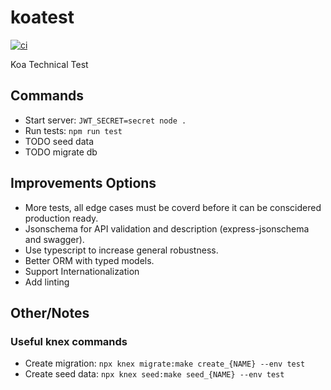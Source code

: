# koatest

[![ci](https://github.com/f483/koatest/actions/workflows/node.js.yml/badge.svg)](https://github.com/f483/koatest/actions/workflows/node.js.yml)

Koa Technical Test

## Commands

 * Start server: `JWT_SECRET=secret node .`
 * Run tests: `npm run test`
 * TODO seed data
 * TODO migrate db

## Improvements Options

 * More tests, all edge cases must be coverd before it can be conscidered production ready.
 * Jsonschema for API validation and description (express-jsonschema and swagger).
 * Use typescript to increase general robustness.
 * Better ORM with typed models.
 * Support Internationalization
 * Add linting

## Other/Notes

### Useful knex commands

 * Create migration: `npx knex migrate:make create_{NAME} --env test`
 * Create seed data: `npx knex seed:make seed_{NAME} --env test`

